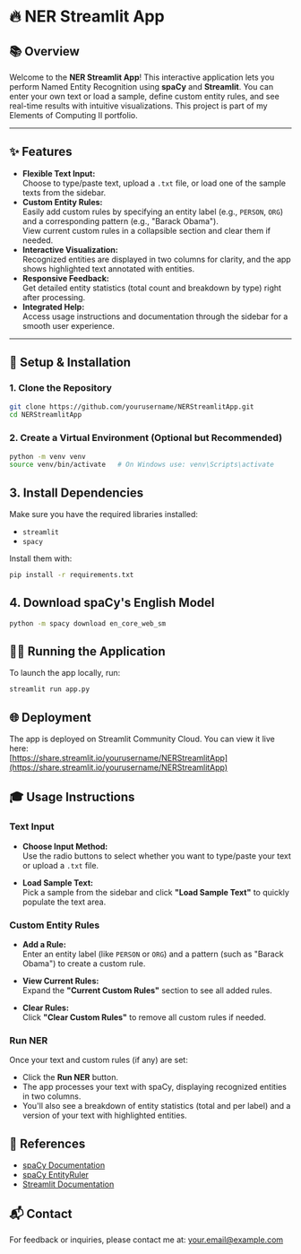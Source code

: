 # 🔥 NER Streamlit App

## 📚 Overview  
Welcome to the **NER Streamlit App**! This interactive application lets you perform Named Entity Recognition using **spaCy** and **Streamlit**. You can enter your own text or load a sample, define custom entity rules, and see real-time results with intuitive visualizations. This project is part of my Elements of Computing II portfolio.

---

## ✨ Features  
- **Flexible Text Input:**  
  Choose to type/paste text, upload a `.txt` file, or load one of the sample texts from the sidebar.
- **Custom Entity Rules:**  
  Easily add custom rules by specifying an entity label (e.g., `PERSON`, `ORG`) and a corresponding pattern (e.g., "Barack Obama").  
  View current custom rules in a collapsible section and clear them if needed.
- **Interactive Visualization:**  
  Recognized entities are displayed in two columns for clarity, and the app shows highlighted text annotated with entities.
- **Responsive Feedback:**  
  Get detailed entity statistics (total count and breakdown by type) right after processing.
- **Integrated Help:**  
  Access usage instructions and documentation through the sidebar for a smooth user experience.

---

## 🚀 Setup & Installation

### 1. Clone the Repository
```bash
git clone https://github.com/yourusername/NERStreamlitApp.git
cd NERStreamlitApp
```

### 2. Create a Virtual Environment (Optional but Recommended)
```bash
python -m venv venv
source venv/bin/activate   # On Windows use: venv\Scripts\activate
```
## 3. Install Dependencies  
Make sure you have the required libraries installed:

- `streamlit`
- `spacy`

Install them with:
```bash
pip install -r requirements.txt
```

## 4. Download spaCy's English Model
```bash
python -m spacy download en_core_web_sm
```
## 🏃‍♂️ Running the Application  
To launch the app locally, run:
```bash
streamlit run app.py
```

## 🌐 Deployment  
The app is deployed on Streamlit Community Cloud. You can view it live here:  
[https://share.streamlit.io/yourusername/NERStreamlitApp](https://share.streamlit.io/yourusername/NERStreamlitApp)

## 🎓 Usage Instructions

### Text Input  
- **Choose Input Method:**  
  Use the radio buttons to select whether you want to type/paste your text or upload a `.txt` file.

- **Load Sample Text:**  
  Pick a sample from the sidebar and click **"Load Sample Text"** to quickly populate the text area.

### Custom Entity Rules  
- **Add a Rule:**  
  Enter an entity label (like `PERSON` or `ORG`) and a pattern (such as "Barack Obama") to create a custom rule.

- **View Current Rules:**  
  Expand the **"Current Custom Rules"** section to see all added rules.

- **Clear Rules:**  
  Click **"Clear Custom Rules"** to remove all custom rules if needed.

### Run NER  
Once your text and custom rules (if any) are set:
- Click the **Run NER** button.
- The app processes your text with spaCy, displaying recognized entities in two columns.
- You'll also see a breakdown of entity statistics (total and per label) and a version of your text with highlighted entities.

## 📖 References  
- [spaCy Documentation](https://spacy.io/usage)  
- [spaCy EntityRuler](https://spacy.io/usage/rule-based-matching)  
- [Streamlit Documentation](https://docs.streamlit.io/)


## 📬 Contact  
For feedback or inquiries, please contact me at: [your.email@example.com](mailto:jedge@nd.edu)

